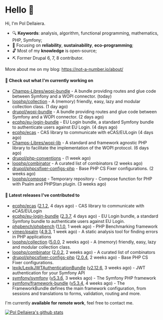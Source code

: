 # Hello 👋

Hi, I'm Pol Dellaiera.

- 🔍 **Keywords**: analysis, algorithm, functional programming, mathematics, PHP, Symfony;
- 🎯 Focusing on **reliability**, **sustainability**, **eco-programming**;
- 🔓 Most of my **knowledge** is open-source;
- ⛏️ Former Drupal 6, 7, 8 contributor.

More about me on my blog: https://not-a-number.io/about/

#### 👷 Check out what I'm currently working on

- [Champs-Libres/wopi-bundle](https://github.com/Champs-Libres/wopi-bundle) - A bundle providing routes and glue code between Symfony and a WOPI connector. (today)
- [loophp/collection](https://github.com/loophp/collection) - A (memory) friendly, easy, lazy and modular collection class. (1 day ago)
- [drupol/wopi-bundle](https://github.com/drupol/wopi-bundle) - A bundle providing routes and glue code between Symfony and a WOPI connector. (2 days ago)
- [ecphp/eu-login-bundle](https://github.com/ecphp/eu-login-bundle) - EU Login bundle, a standard Symfony bundle to authenticate users against EU Login. (4 days ago)
- [ecphp/ecas](https://github.com/ecphp/ecas) - CAS library to communicate with eCAS/EULogin (4 days ago)
- [Champs-Libres/wopi-lib](https://github.com/Champs-Libres/wopi-lib) - A standard and framework agnostic PHP library to facilitate the implementation of the WOPI protocol. (6 days ago)
- [drupol/php-conventions](https://github.com/drupol/php-conventions) -  (1 week ago)
- [loophp/combinator](https://github.com/loophp/combinator) - A curated list of combinators (2 weeks ago)
- [drupol/phpcsfixer-configs-php](https://github.com/drupol/phpcsfixer-configs-php) - Base PHP CS Fixer configurations. (2 weeks ago)
- [loophp/compose](https://github.com/loophp/compose) - Temporary repository - Compose function for PHP with Psalm and PHPStan plugin. (3 weeks ago)

#### 🔭 Latest releases I've contributed to

- [ecphp/ecas](https://github.com/ecphp/ecas) ([2.1.2](https://github.com/ecphp/ecas/releases/tag/2.1.2), 4 days ago) - CAS library to communicate with eCAS/EULogin
- [ecphp/eu-login-bundle](https://github.com/ecphp/eu-login-bundle) ([2.3.7](https://github.com/ecphp/eu-login-bundle/releases/tag/2.3.7), 4 days ago) - EU Login bundle, a standard Symfony bundle to authenticate users against EU Login.
- [phpbench/phpbench](https://github.com/phpbench/phpbench) ([1.1.0](https://github.com/phpbench/phpbench/releases/tag/1.1.0), 1 week ago) - PHP Benchmarking framework
- [vimeo/psalm](https://github.com/vimeo/psalm) ([4.9.3](https://github.com/vimeo/psalm/releases/tag/4.9.3), 1 week ago) - A static analysis tool for finding errors in PHP applications
- [loophp/collection](https://github.com/loophp/collection) ([5.0.0](https://github.com/loophp/collection/releases/tag/5.0.0), 2 weeks ago) - A (memory) friendly, easy, lazy and modular collection class.
- [loophp/combinator](https://github.com/loophp/combinator) ([2.0.2](https://github.com/loophp/combinator/releases/tag/2.0.2), 2 weeks ago) - A curated list of combinators
- [drupol/phpcsfixer-configs-php](https://github.com/drupol/phpcsfixer-configs-php) ([2.0.4](https://github.com/drupol/phpcsfixer-configs-php/releases/tag/2.0.4), 2 weeks ago) - Base PHP CS Fixer configurations.
- [lexik/LexikJWTAuthenticationBundle](https://github.com/lexik/LexikJWTAuthenticationBundle) ([v2.12.6](https://github.com/lexik/LexikJWTAuthenticationBundle/releases/tag/v2.12.6), 3 weeks ago) - JWT authentication for your Symfony API
- [symfony/symfony](https://github.com/symfony/symfony) ([v5.3.6](https://github.com/symfony/symfony/releases/tag/v5.3.6), 3 weeks ago) - The Symfony PHP framework
- [symfony/framework-bundle](https://github.com/symfony/framework-bundle) ([v5.3.4](https://github.com/symfony/framework-bundle/releases/tag/v5.3.4), 4 weeks ago) - The FrameworkBundle defines the main framework configuration, from sessions and translations to forms, validation, routing and more.

I'm currently **available for remote work**, feel free to contact me.

[![Pol Dellaiera's github stats](https://github-readme-stats.vercel.app/api?username=drupol&count_private=true&show_icons=true)](https://github.com/drupol)
